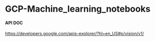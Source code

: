 # GCP-Machine_learning_notebooks

#### API DOC
https://developers.google.com/apis-explorer/?hl=en_US#p/vision/v1/
